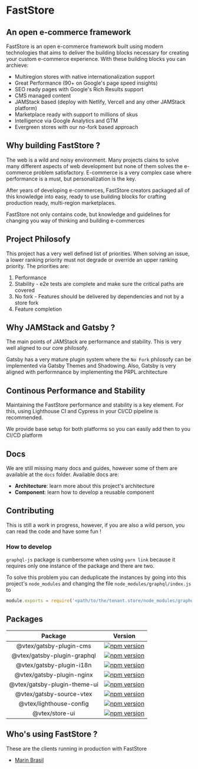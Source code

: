 # FastStore 
## An open e-commerce framework

FastStore is an open e-commerce framework built using modern technologies that aims to deliver the building blocks necessary for creating your custom e-commerce experience. With these building blocks you can archieve:

- Multiregion stores with native internationalization support
- Great Performance (90+ on Google's page speed insights)
- SEO ready pages with Google's Rich Results support
- CMS managed content
- JAMStack based (deploy with Netlify, Vercell and any other JAMStack platform)
- Marketplace ready with support to millions of skus
- Intelligence via Google Analytics and GTM
- Evergreen stores with our no-fork based approach

## Why building FastStore ?
The web is a wild and noisy environment. Many projects clains to solve many different aspects of web development but none of them solves the e-commerce problem satisfactory. E-commerce is a very complex case where performance is a must, but personalization is the key. 

After years of developing e-commerces, FastStore creators packaged all of this knowledge into easy, ready to use building blocks for crafting production ready, multi-region marketplaces.

FastStore not only contains code, but knowledge and guidelines for changing you way of thinking and building e-commerces

## Project Philosofy
This project has a very well defined list of priorities. When solving an issue, a lower ranking priority must not degrade or override an upper ranking priority.
The priorities are:

1. Performance
2. Stability - e2e tests are complete and make sure the critical paths are covered
3. No fork - Features should be delivered by dependencies and not by a store fork
4. Feature completion

## Why JAMStack and Gatsby ?
The main points of JAMStack are performance and stability. This is very well aligned to our core philosofy. 

Gatsby has a very mature plugin system where the `No Fork` philosofy can be implemented via Gatsby Themes and Shadowing. Also, Gatsby is very aligned with performnance by implementing the PRPL architecture

## Continous Performance and Stability
Maintaining the FastStore performance and stability is a key element. For this, using Lighthouse CI and Cypress in your CI/CD pipeline is recommended. 

We provide base setup for both platforms so you can easily add then to you CI/CD platform

## Docs
We are still missing many docs and guides, however some of them are available at the `docs` folder. Available docs are:

- **Architecture**: learn more about this project's architecture
- **Component**: learn how to develop a reusable component

## Contributing
This is still a work in progress, however, if you are also a wild person, you can read the code and have some fun !

### How to develop
`graphql-js` package is cumbersome when using `yarn link` because it requires only one instance of the package and there are two.

To solve this problem you can deduplicate the instances by going into this project's `node_modules` and changing the file `node_modules/graphql/index.js` to

```js
module.exports = require('<path/to/the/tenant.store/node_modules/graphql/index.js>')
```

## Packages

| Package                      | Version  |
|:----------------------------:|:--------:|
| @vtex/gatsby-plugin-cms      | [![npm version](https://badge.fury.io/js/%40vtex%2Fgatsby-plugin-cms.svg)](https://badge.fury.io/js/%40vtex%2Fgatsby-plugin-cms)
| @vtex/gatsby-plugin-graphql  | [![npm version](https://badge.fury.io/js/%40vtex%2Fgatsby-plugin-graphql.svg)](https://badge.fury.io/js/%40vtex%2Fgatsby-plugin-graphql)
| @vtex/gatsby-plugin-i18n     | [![npm version](https://badge.fury.io/js/%40vtex%2Fgatsby-plugin-i18n.svg)](https://badge.fury.io/js/%40vtex%2Fgatsby-plugin-i18n)
| @vtex/gatsby-plugin-nginx    | [![npm version](https://badge.fury.io/js/%40vtex%2Fgatsby-plugin-nginx.svg)](https://badge.fury.io/js/%40vtex%2Fgatsby-plugin-nginx)
| @vtex/gatsby-plugin-theme-ui | [![npm version](https://badge.fury.io/js/%40vtex%2Fgatsby-plugin-theme-ui.svg)](https://badge.fury.io/js/%40vtex%2Fgatsby-plugin-theme-ui)
| @vtex/gatsby-source-vtex     | [![npm version](https://badge.fury.io/js/%40vtex%2Fgatsby-source-vtex.svg)](https://badge.fury.io/js/%40vtex%2Fgatsby-source-vtex)
| @vtex/lighthouse-config      | [![npm version](https://badge.fury.io/js/%40vtex%2Flighthouse-config.svg)](https://badge.fury.io/js/%40vtex%2Flighthouse-config)
| @vtex/store-ui               | [![npm version](https://badge.fury.io/js/%40vtex%2Fstore-ui.svg)](https://badge.fury.io/js/%40vtex%2Fstore-ui)


## Who's using FastStore ?
These are the clients running in production with FastStore

- [Marin Brasil](https://www.marinbrasil.com.br/)
